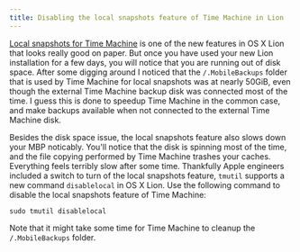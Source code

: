 ```yaml
---
title: Disabling the local snapshots feature of Time Machine in Lion
---
```


[Local snapshots for Time Machine](http://www.apple.com/macosx/whats-new/features.html#timemachine) is one of the new features in OS X Lion that looks really good on paper. But once you have used your new Lion installation for a few days, you will notice that you are running out of disk space. After some digging around I noticed that the <code>/.MobileBackups</code> folder that is used by Time Machine for local snapshots was at nearly 50GiB, even though the external Time Machine backup disk was connected most of the time. I guess this is done to speedup Time Machine in the common case, and make backups available when not connected to the external Time Machine disk.

Besides the disk space issue, the local snapshots feature also slows down your MBP noticably. You'll notice that the disk is spinning most of the time, and the file copying performed by Time Machine trashes your caches. Everything feels terribly slow after some time. Thankfully Apple engineers included a switch to turn of the local snapshots feature, <code>tmutil</code> supports a new command <code>disablelocal</code> in OS X Lion. Use the following command to disable the local snapshots feature of Time Machine:

```
sudo tmutil disablelocal
```

Note that it might take some time for Time Machine to cleanup the <code>/.MobileBackups</code> folder.
